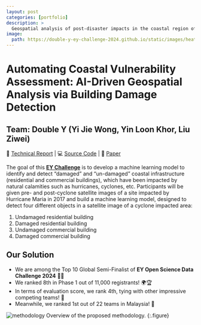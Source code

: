 ```yaml
---
layout: post
categories: [portfolio]
description: > 
  Geospatial analysis of post-disaster impacts in the coastal region of Puerto Rico.
image: 
  path: https://double-y-ey-challenge-2024.github.io/static/images/heatmaps/movie.gif
---
```


# Automating Coastal Vulnerability Assessment: AI-Driven Geospatial Analysis via Building Damage Detection
## Team: Double Y (Yi Jie Wong, Yin Loon Khor, Liu Ziwei)

📄 [Technical Report](https://double-y-ey-challenge-2024.github.io/) | 💻 [Source Code](https://github.com/Double-Y-EY-Challenge-2024/EY-challenge-2024) | 📝 [Paper](https://www.techrxiv.org/users/844381/articles/1233489-automating-coastal-vulnerability-assessment-ai-driven-geospatial-analysis-via-building-damage-detection?commit=a39e0164552dc5c83a788fc8707b3f129f5b5cec)

The goal of this **[EY Challenge](https://challenge.ey.com/challenges/tropical-cyclone-damage-assessment-lrrno2xm)** is to develop a machine learning model to identify and detect “damaged” and “un-damaged” coastal infrastructure (residential and commercial buildings), which have been impacted by natural calamities such as hurricanes, cyclones, etc. Participants will be given pre- and post-cyclone satellite images of a site impacted by Hurricane Maria in 2017 and build a machine learning model, designed to detect four different objects in a satellite image of a cyclone impacted area:
1. Undamaged residential building
2. Damaged residential building
3. Undamaged commercial building
4. Damaged commercial building

## Our Solution
- We are among the Top 10 Global Semi-Finalist of **EY Open Science Data Challenge 2024** 🎉🥳
- We ranked 8th in Phase 1 out of 11,000 registrants! 🌍🏆
- In terms of evaluation score, we rank 4th, tying with other impressive competing teams! 🤩
- Meanwhile, we ranked 1st out of 22 teams in Malaysia! 🏅<br>

![methodology](https://github.com/yjwong1999/EY-challenge-2024/blob/main/Team%20Double%20Y%20-%20Methodology.jpg?raw=true)
Overview of the proposed methodology.
{:.figure}

